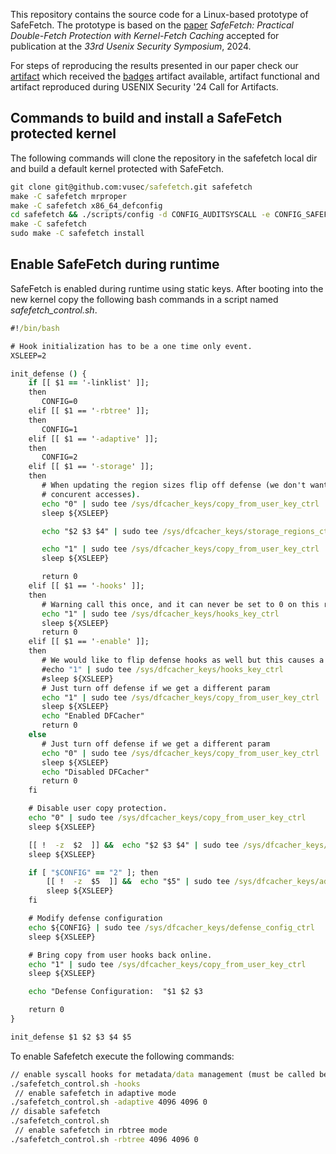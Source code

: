 This repository contains the source code for a Linux-based prototype of SafeFetch. The prototype is based on the [paper](https://download.vusec.net/papers/safefetch_sec24.pdf) 
*SafeFetch: Practical Double-Fetch Protection with Kernel-Fetch Caching* accepted for publication at the *33rd Usenix Security Symposium*, 2024.

For steps of reproducing the results presented in our paper check our [artifact](https://github.com/vusec/safefetch-ae) which
received the [badges](https://secartifacts.github.io/usenixsec2024/instructions#usenixbadgessty--affix-usenix-artifact-evaluation-badges) artifact available, artifact functional
and artifact reproduced during USENIX Security '24 Call for Artifacts. 

## Commands to build and install a SafeFetch protected kernel 

The following commands will clone the repository in the safefetch local dir and build a default kernel 
protected with SafeFetch. 

```bat
git clone git@github.com:vusec/safefetch.git safefetch
make -C safefetch mrproper
make -C safefetch x86_64_defconfig
cd safefetch && ./scripts/config -d CONFIG_AUDITSYSCALL -e CONFIG_SAFEFETCH && cd ..
make -C safefetch 
sudo make -C safefetch install

```

## Enable SafeFetch during runtime

SafeFetch is enabled during runtime using static keys. After booting into the new kernel copy
the following bash commands in a script named *safefetch_control.sh*.

```bat
#!/bin/bash

# Hook initialization has to be a one time only event.
XSLEEP=2

init_defense () {
    if [[ $1 == '-linklist' ]];
    then
       CONFIG=0
    elif [[ $1 == '-rbtree' ]];
    then
       CONFIG=1
    elif [[ $1 == '-adaptive' ]];
    then
       CONFIG=2
    elif [[ $1 == '-storage' ]];
    then
       # When updating the region sizes flip off defense (we don't want
       # concurent accesses).
       echo "0" | sudo tee /sys/dfcacher_keys/copy_from_user_key_ctrl
       sleep ${XSLEEP}

       echo "$2 $3 $4" | sudo tee /sys/dfcacher_keys/storage_regions_ctrl

       echo "1" | sudo tee /sys/dfcacher_keys/copy_from_user_key_ctrl
       sleep ${XSLEEP}

       return 0 
    elif [[ $1 == '-hooks' ]];
    then
       # Warning call this once, and it can never be set to 0 on this run.
       echo "1" | sudo tee /sys/dfcacher_keys/hooks_key_ctrl
       sleep ${XSLEEP}
       return 0 
    elif [[ $1 == '-enable' ]];
    then
       # We would like to flip defense hooks as well but this causes a race condition.
       #echo "1" | sudo tee /sys/dfcacher_keys/hooks_key_ctrl
       #sleep ${XSLEEP}
       # Just turn off defense if we get a different param
       echo "1" | sudo tee /sys/dfcacher_keys/copy_from_user_key_ctrl
       sleep ${XSLEEP}
       echo "Enabled DFCacher"
       return 0   
    else
       # Just turn off defense if we get a different param
       echo "0" | sudo tee /sys/dfcacher_keys/copy_from_user_key_ctrl
       sleep ${XSLEEP}
       echo "Disabled DFCacher"
       return 0    
    fi

    # Disable user copy protection.
    echo "0" | sudo tee /sys/dfcacher_keys/copy_from_user_key_ctrl
    sleep ${XSLEEP}

    [[ !  -z  $2  ]] &&  echo "$2 $3 $4" | sudo tee /sys/dfcacher_keys/storage_regions_ctrl
    sleep ${XSLEEP}

    if [ "$CONFIG" == "2" ]; then  
        [[ !  -z  $5  ]] &&  echo "$5" | sudo tee /sys/dfcacher_keys/adaptive_watermark_ctrl
        sleep ${XSLEEP}
    fi

    # Modify defense configuration
    echo ${CONFIG} | sudo tee /sys/dfcacher_keys/defense_config_ctrl
    sleep ${XSLEEP}

    # Bring copy from user hooks back online.
    echo "1" | sudo tee /sys/dfcacher_keys/copy_from_user_key_ctrl
    sleep ${XSLEEP}

    echo "Defense Configuration:  "$1 $2 $3

    return 0
}

init_defense $1 $2 $3 $4 $5


```


To enable Safefetch execute the following commands:

```bat
// enable syscall hooks for metadata/data management (must be called before any other control command)
./safefetch_control.sh -hooks
 // enable safefetch in adaptive mode
./safefetch_control.sh -adaptive 4096 4096 0
// disable safefetch
./safefetch_control.sh 
 // enable safefetch in rbtree mode
./safefetch_control.sh -rbtree 4096 4096 0
```



